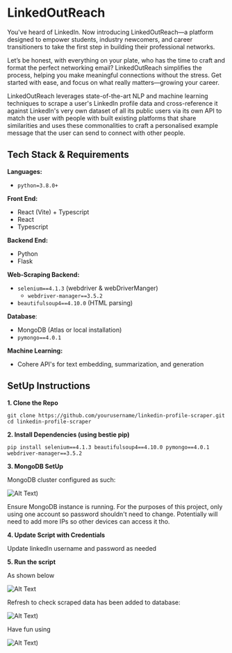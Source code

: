 

# LinkedOutReach

You've heard of LinkedIn. Now introducing LinkedOutReach—a platform designed to empower students, industry newcomers, and career transitioners to take the first step in building their professional networks.

Let’s be honest, with everything on your plate, who has the time to craft and format the perfect networking email? LinkedOutReach simplifies the process, helping you make meaningful connections without the stress. Get started with ease, and focus on what really matters—growing your career.

LinkedOutReach leverages state-of-the-art NLP and machine learning techniques to scrape a user's LinkedIn profile data and cross-reference it against LinkedIn's very own dataset of all its public users via its own API to match the user with people with built existing platforms that share similarities and uses these commonalities to craft a personalised example message that the user can send to connect with other people.


## Tech Stack & Requirements

**Languages:** 
- `python=3.8.0+`

**Front End:** 
- React (Vite) + Typescript
- React
- Typescript

**Backend End:** 
- Python
- Flask

**Web-Scraping Backend:** 
- `selenium==4.1.3` (webdriver & webDriverManger)
    - `webdriver-manager==3.5.2`
- `beautifulsoup4==4.10.0` (HTML parsing)

**Database**: 
- MongoDB (Atlas or local installation)
- `pymongo==4.0.1`

**Machine Learning:**
- Cohere API's for text embedding, summarization, and generation

## SetUp Instructions

**1. Clone the Repo**

```
git clone https://github.com/yourusername/linkedin-profile-scraper.git
cd linkedin-profile-scraper
```

**2. Install Dependencies (using bestie pip)**

```
pip install selenium==4.1.3 beautifulsoup4==4.10.0 pymongo==4.0.1 webdriver-manager==3.5.2
```

**3. MongoDB SetUp**

MongoDB cluster configured as such:

![Alt Text](https://github.com/shivyam/linkedOutReach/blob/main/readMeImgs/Mongo%20Configuration.JPG))

Ensure MongoDB instance is running. For the purposes of this project, only using one account so password shouldn't need to change. Potentially will need to add more IPs so other devices can access it tho. 

**4. Update Script with Credentials**

Update linkedIn username and password as needed

**5. Run the script**

As shown below

![Alt Text](https://github.com/shivyam/linkedOutReach/blob/main/readMeImgs/Terminal%20ScreenShot.JPG )

Refresh to check scraped data has been added to database:

![Alt Text](https://github.com/shivyam/linkedOutReach/blob/main/readMeImgs/MongoDB%20Update.JPG))

Have fun using 

![Alt Text](https://github.com/shivyam/linkedOutReach/blob/main/readMeImgs/linked%20out(1)(1).png))

